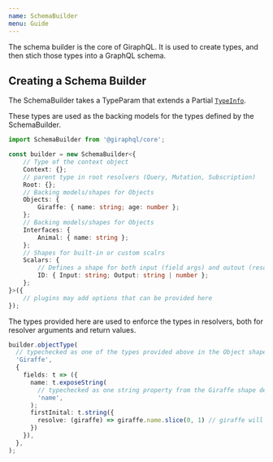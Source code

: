```yaml
---
name: SchemaBuilder
menu: Guide
---
```


The schema builder is the core of GiraphQL. It is used to create types, and then stich those types
into a GraphQL schema.

## Creating a Schema Builder

The SchemaBuilder takes a TypeParam that extends a Partial
[`TypeInfo`](/api-schema-builder#typeinfo).

These types are used as the backing models for the types defined by the SchemaBuilder.

```typescript
import SchemaBuilder from '@giraphql/core';

const builder = new SchemaBuilder<{
    // Type of the context object
    Context: {};
    // parent type in root resolvers (Query, Mutation, Subscription)
    Root: {};
    // Backing models/shapes for Objects
    Objects: {
        Giraffe: { name: string; age: number };
    };
    // Backing models/shapes for Objects
    Interfaces: {
        Animal: { name: string };
    };
    // Shapes for built-in or custom scalrs
    Scalars: {
        // Defines a shape for both input (field args) and outout (resolver return types)
        ID: { Input: string; Output: string | number };
    };
}>({
    // plugins may add options that can be provided here
});
```

The types provided here are used to enforce the types in resolvers, both for resolver arguments and
return values.

```typescript
builder.objectType(
  // typechecked as one of the types provided above in the Object shape (In this case only Giraffe)
  'Giraffe',
  {
    fields: t => ({
      name: t.exposeString(
        // typechecked as one string property from the Giraffe shape defined above (in this case only name)
        'name',
      );
      firstInital: t.string({
        resolve: (giraffe) => giraffe.name.slice(0, 1) // giraffe will be the same type as Giraffe shape above
      })
    }),
  },
);
```
